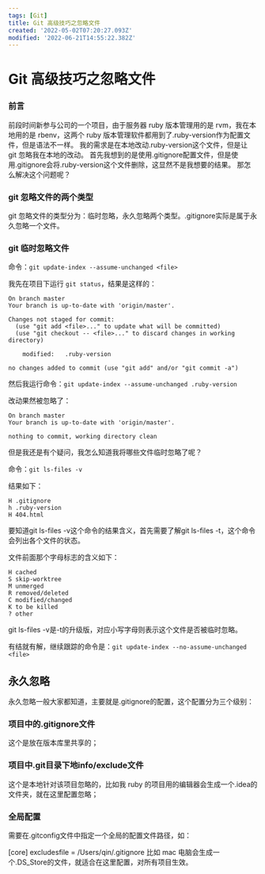 ```yaml
---
tags: [Git]
title: Git 高级技巧之忽略文件
created: '2022-05-02T07:20:27.093Z'
modified: '2022-06-21T14:55:22.382Z'
---
```


# Git 高级技巧之忽略文件

### 前言
前段时间新参与公司的一个项目，由于服务器 ruby 版本管理用的是 rvm，我在本地用的是 rbenv，这两个 ruby 版本管理软件都用到了.ruby-version作为配置文件，但是语法不一样。 我的需求是在本地改动.ruby-version这个文件，但是让 git 忽略我在本地的改动。 首先我想到的是使用.gitignore配置文件，但是使用.gitignore会将.ruby-version这个文件删除，这显然不是我想要的结果。 那怎么解决这个问题呢？

### git 忽略文件的两个类型
git 忽略文件的类型分为：临时忽略，永久忽略两个类型。.gitignore实际是属于永久忽略一个文件。

### git 临时忽略文件
命令：`git update-index --assume-unchanged <file>`

我先在项目下运行 `git status`，结果是这样的：
```
On branch master
Your branch is up-to-date with 'origin/master'.

Changes not staged for commit:
  (use "git add <file>..." to update what will be committed)
  (use "git checkout -- <file>..." to discard changes in working directory)

	modified:   .ruby-version

no changes added to commit (use "git add" and/or "git commit -a")

```
然后我运行命令：`git update-index --assume-unchanged .ruby-version`

改动果然被忽略了：

```
On branch master
Your branch is up-to-date with 'origin/master'.

nothing to commit, working directory clean
```

但是我还是有个疑问，我怎么知道我将哪些文件临时忽略了呢？

命令：`git ls-files -v`

结果如下：

```
H .gitignore
h .ruby-version
H 404.html
```

要知道git ls-files -v这个命令的结果含义，首先需要了解git ls-files -t，这个命令会列出各个文件的状态。

文件前面那个字母标志的含义如下：

```
H cached
S skip-worktree
M unmerged
R removed/deleted
C modified/changed
K to be killed
? other
```

git ls-files -v是-t的升级版，对应小写字母则表示这个文件是否被临时忽略。

有结就有解，继续跟踪的命令是：`git update-index --no-assume-unchanged <file>`

## 永久忽略
永久忽略一般大家都知道，主要就是.gitignore的配置，这个配置分为三个级别：

### 项目中的.gitignore文件
这个是放在版本库里共享的；

### 项目中.git目录下地info/exclude文件
这个是本地针对该项目忽略的，比如我 ruby 的项目用的编辑器会生成一个.idea的文件夹，就在这里配置忽略；

### 全局配置
需要在.gitconfig文件中指定一个全局的配置文件路径，如：

[core]
	excludesfile = /Users/qin/.gitignore
比如 mac 电脑会生成一个.DS_Store的文件，就适合在这里配置，对所有项目生效。
